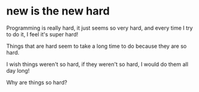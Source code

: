 new is the new hard
=============

Programming is really hard, it just seems so very hard, and every time I try to do it, I feel it's super hard!

Things that are hard seem to take a long time to do because they are so hard.

I wish things weren't so hard, if they weren't so hard, I would do them all day long!

Why are things so hard?

